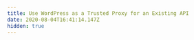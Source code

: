 ```yaml
---
title: Use WordPress as a Trusted Proxy for an Existing API
date: 2020-08-04T16:41:14.147Z
hidden: true
---
```

